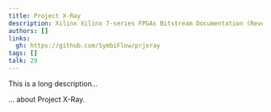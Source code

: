 ```yaml
---
title: Project X-Ray
description: Xilinx Xilinx 7-series FPGAs Bitstream Documentation (Reverse Engineered)
authors: []
links:
  gh: https://github.com/SymbiFlow/prjxray
tags: []
talk: 29
---
```


This is a long description...
<!--more-->
... about Project X-Ray.
